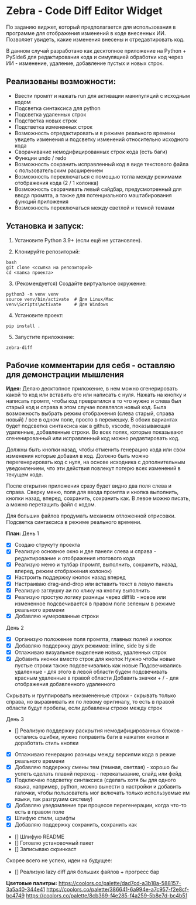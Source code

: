 # Zebra - Code Diff Editor Widget

По заданию виджет, который предполагается для использования в программе для отображения изменений в коде внесенных ИИ. Позволяет увидеть, какие изменения внесены и отредавтировать код.

В данном случай разработано как десктопное приложение на Python + PySide6 для редактирования кода и симуляцией обработки код через ИИ - изменение, удаление, добавление пустых и новых строк.

## Реализованы возможности:
- Ввести промпт и нажать run для активации манипуляций с исходным кодом
- Подсветка синтаксиса для python
- Подсветка удаленных строк
- Подстветка новых строк
- Подстветка измененных строк
- Возможность отредактировать и в режиме реального времени увидеть изменения и подсветку изменений относительно исходного кода
- Сворачивание немодифицированных строк кода (есть баги)
- Функции undo / redo
- Возможность сохранить исправленный код в виде текстового файла с пользовательским расширением
- Возможность переключаться с помощью тогла между режимами отображения кода (2 / 1 колонка)
- Возможность сворачивать левый сайдбар, предусмотренный для ввода промпта, а также для потенциального маштабирования функций приложения
- Возможность переключаться между светлой и темной темами

## Установка и запуск:

1. Установите Python 3.9+ (если ещё не установлен).

2. Клонируйте репозиторий:

```
bash
git clone <ссылка на репозиторий>
cd <папка проекта>
```

3. (Рекомендуется) Создайте виртуальное окружение:
```
python3 -m venv venv
source venv/bin/activate  # Для Linux/Mac
venv\Scripts\activate     # Для Windows
```

4. Установите проект:

```
pip install .
```

5. Запустите приложение:
```
zebra-diff
```

## Рабочие комментарии для себя - оставляю для демонстрации мышления

**Идея:**
Делаю десктопное приложение, в нем можно сгенерировать какой то код или вставить его или написать с нуля.
Нажать на кнопку и написать промпт, чтобы код превратился в то что нужно и слева был старый код и справа в этом случае появлялся новый код.
Была возможность выбрать режим отображения (слева старый, справа новый) / все в одном поле, просто в перемешку. В обоих вариантах будет подсветка синтаксиса как в github, vscode, показывающая удаленные, добавленные строки. Во всех полях, которые показывают сгененированный или исправленный код можно редавтировать код.

Должны быть кнопки назад, чтобы отменить генерацию кода или свои изменения которые добавил в код. Должно быть можно перегенерировать код с нуля, на основе исходника с дополнительным уведомлением, что эти действия повлекут потерю всех изменений в текущем коде.

После открытия приложения сразу будет видно два поля слева и справа. Сверху меню, поля для ввода промпта и кнопка выполнить, кнопки назад, вперед, сохранить, сохранить как. В левое можно писать, а можно перетащить файл с кодом.

Для больших файлов продумать механизм отложенной отрисовки.
Подсветка синтаксиса в режиме реального времени.

**План:**
День 1
- [x] Создаю струкуту проекта
- [x] Реализую основное окно и две панели слева и справа - редактирование и отображения итогового кода
- [x] Реализую меню и тулбар (промпт, выполнить, сохранить, назад, вперед, режим отображения колонок)
- [x] Настроить поддержку кнопок назад вперед
- [x] Настраиваю drag-and-drop или вставить текст в левую панель
- [x] Реализую заглушку аи по клику на кнопку выполнить
- [x] Реализую простую логику разницы через difflib - новое или измененное подсвечивается в правом поле зеленым в режиме реального времени
- [x] Добавляю нумерованные строки

День 2
- [x] Организую положение поля промпта, главных полей и кнопок
- [x] Добавляю поддержку двух режимов: inline, side by side
- [x] Отлаживаю визуальное выделение новых, удаленных строк
- [x] Добавить иконки вместо строк для кнопок
Нужно чтобы новые пустые строки также подсвечивались как новые
Подсвечивались удаленные - для этого в левой области будем подсвечивать красным удаленные в правой области
Добавить значки + / - для отображения добавленного удаленного

Скрывать и группировать неизмененные строки - скрывать только справа, но выравнивать их по левому оригиналу, то есть в правой области будут пробелы, если добавлены строки между строк

День 3
- [] Реализую поддержку раскрытия немодифицированных блоков - остались ошибки, нужно поправить баги в нажатии кнопки и доработать стиль кнопки
- [x] Отлаживаю генерацию разницы между версиями кода в режие реального времени
- [x] Добавляю поддержку смены тем (темная, светлая) - хорошо бы успеть сделать плавнй переход - перекатывание, слайд или фейд
- [x] Подключаю подсветку синтаксиса (сделать хотя бы для одного языка, например, python, можно вынести в настройки и добавить галочки, чтобы пользователь мог включать только используемые им языки, так разгрузим систему)
- [x] Добавляю уведомление при процессе перегенерации, когда что-то есть в правом поле
- [x] Шлифую стили, шрифты
- [x] Добавляю поддержку сохранить, сохранить как
- [] Шлифую README
- [] Готовлю установочный пакет
- [] Записываю скринкаст

Скорее всего не успею, идеи на будущее:
- [] Реализую lazy diff для больших файлов + прогресс бар


**Цветовые палитры:**
https://coolors.co/palette/dad7cd-a3b18a-588157-3a5a40-344e41
https://coolors.co/palette/386641-6a994e-a7c957-f2e8cf-bc4749
https://coolors.co/palette/8cb369-f4e285-f4a259-5b8e7d-bc4b51
